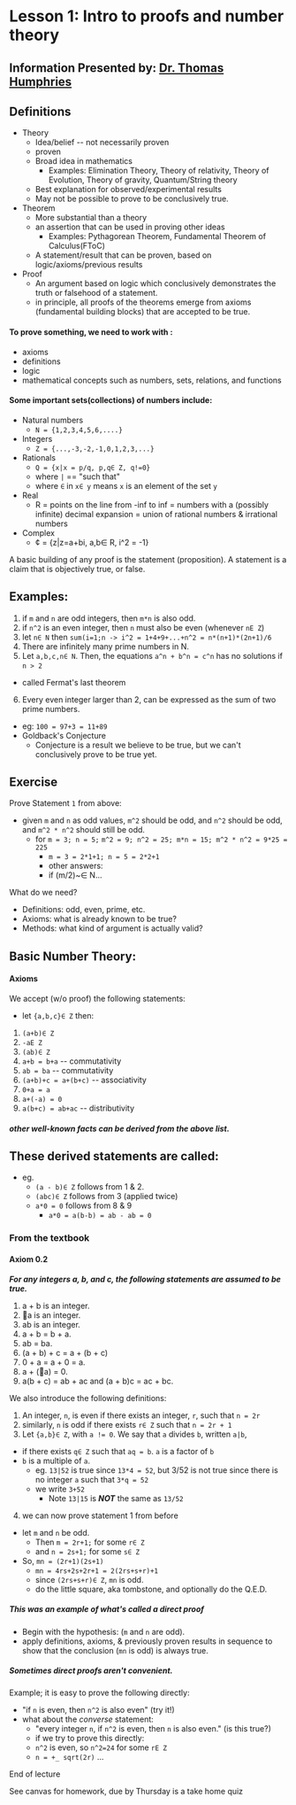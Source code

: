 Lesson 1: Intro to proofs and number theory
===

Information Presented by: [Dr. Thomas Humphries]()
---

Definitions
---

- Theory
  + Idea/belief -- not necessarily proven
  + proven
  + Broad idea in mathematics
    * Examples: Elimination Theory, Theory of relativity, Theory of Evolution, Theory of gravity, Quantum/String theory
  + Best explanation for observed/experimental results
  + May not be possible to prove to be conclusively true.
- Theorem
  + More substantial than a theory
  + an assertion that can be used in proving other ideas
    * Examples: Pythagorean Theorem, Fundamental Theorem of Calculus(FToC)
  + A statement/result that can be proven, based on logic/axioms/previous results
- Proof
  + An argument based on logic which conclusively demonstrates the truth or falsehood of a statement.
  + in principle, all proofs of the theorems emerge from axioms (fundamental building blocks) that are accepted to be true.

#### To prove something, we need to work with :
- axioms
- definitions
- logic
- mathematical concepts such as numbers, sets, relations, and functions

#### Some important sets(collections) of numbers include:

- Natural numbers 
  + `N = {1,2,3,4,5,6,....}`
- Integers
  + `Z = {...,-3,-2,-1,0,1,2,3,...}`
- Rationals
  + `Q = {x|x = p/q, p,q∈ Z, q!=0}`
  + where `|` == "such that"
  + where `∈` in `x∈ y` means `x` is an element of the set `y`
- Real
  + R = points on the line from -inf to inf
      = numbers with a (possibly infinite) decimal expansion
      = union of rational numbers & irrational numbers
- Complex
  + ¢ = {z|z=a+bi, a,b∈ R, i^2 = -1}

A basic building of any proof is the statement (proposition).
A statement is a claim that is objectively true, or false.

Examples:
---
1. if `m` and `n` are odd integers, then `m*n` is also odd.
2. if `n^2` is an even integer, then `n` must also be even (whenever `nE Z`)
3. let `n∈ N`  then `sum(i=1;n -> i^2 = 1+4+9+...+n^2 = n*(n+1)*(2n+1)/6`
4. There are infinitely many prime numbers in N.
5. Let `a,b,c,n∈ N`. Then, the equations `a^n + b^n = c^n` has no solutions if `n > 2`
  + called Fermat's last theorem
6. Every even integer larger than 2, can be expressed as the sum of two prime numbers.
  + eg: `100 = 97+3 = 11+89`
  + Goldback's Conjecture
    * Conjecture is a result we believe to be true, but we can't conclusively prove to be true yet.
  
  
  
Exercise
---

Prove Statement `1` from above:

- given `m` and `n` as odd values, `m^2` should be odd, and `n^2` should be odd, and `m^2 * n^2` should still be odd.
  + for `m = 3; n = 5;` `m^2 = 9; n^2 = 25; m*n = 15; m^2 * n^2 = 9*25 = 225`
    * `m = 3 = 2*1+1; n = 5 = 2*2+1`
    * other answers:
    * if (m/2)~∈ N...

What do we need?

- Definitions: odd, even, prime, etc.
- Axioms: what is already known to be true?
- Methods: what kind of argument is actually valid?

Basic Number Theory:
---

#### Axioms
We accept (w/o proof) the following statements:

- let `{a,b,c}∈ Z` then:

1. `(a+b)∈ Z`
2. `-aE Z`
3. `(ab)∈ Z`
4. `a+b = b+a` -- commutativity
5. `ab = ba` -- commutativity
6. `(a+b)+c = a+(b+c)` -- associativity
7. `0+a = a`
8. `a+(-a) = 0`
9. `a(b+c) = ab+ac` -- distributivity

##### other well-known facts can be derived from the above list. 

These derived statements are called:
- 

- eg. 
  + `(a - b)∈ Z` follows from 1 & 2.
  + `(abc)∈ Z` follows from 3 (applied twice)
  + `a*0 = 0` follows from 8 & 9
    * `a*0 = a(b-b) = ab - ab = 0`
    
    
### From the textbook

#### Axiom 0.2
_**For any integers a, b, and c, the following statements are assumed to be true.**_
1. a + b is an integer.
2. 􀀀a is an integer.
3. ab is an integer.
4. a + b = b + a.
5. ab = ba.
6. (a + b) + c = a + (b + c)
7. 0 + a = a + 0 = a.
8. a + (􀀀a) = 0.
9. a(b + c) = ab + ac and (a + b)c = ac + bc.
   
We also introduce the following definitions:

1. An integer, `n`, is even if there exists an integer, `r`, such that `n = 2r`
2. similarly, `n` is odd if there exists `r∈ Z` such that `n = 2r + 1`
3. Let `{a,b}∈ Z`, with `a != 0`. We say that `a` divides `b`, written `a|b`, 
  - if there exists `q∈ Z` such that `aq = b`. `a` is a factor of `b`
  - `b` is a multiple of `a`.
    + eg. `13|52` is true since `13*4 = 52`, but 3/52 is not true since there is no integer `a` such that `3*q = 52`
    + we write `3+52`
      * Note `13|15` is _**NOT**_ the same as `13/52`
4. we can now prove statement 1 from before

- let `m` and `n` be odd.
  + Then `m = 2r+1;` for some `r∈ Z`
  + and  `n = 2s+1;` for some `s∈ Z`
- So, `mn = (2r+1)(2s+1)`
  + `mn = 4rs+2s+2r+1 = 2(2rs+s+r)+1`
  + since `(2rs+s+r)∈ Z`, `mn` is odd.
  + do the little square, aka tombstone, and optionally do the Q.E.D.
  
##### This was an example of what's called a _**direct proof**_

- Begin with the hypothesis: (`m` and `n` are odd).
- apply definitions, axioms, & previously proven results in sequence to show that the conclusion (`mn` is odd) is always true.

##### Sometimes direct proofs aren't convenient.

Example; it is easy to prove the following directly:
- "if `n` is even, then `n^2` is also even" (try it!)
- what about the _converse_ statement:
  +  "every integer `n`, if `n^2` is even, then `n` is also even." (is this true?)
  +  if we try to prove this directly:
    *  `n^2` is even, so `n^2=24` for some `rE Z` 
    *  `n = +_ sqrt(2r)` ... 

End of lecture 


See canvas for homework, due by Thursday is a take home quiz 

  
